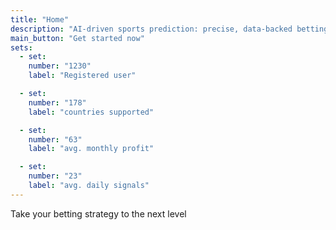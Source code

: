 ```yaml
---
title: "Home"
description: "AI-driven sports prediction: precise, data-backed betting tips."
main_button: "Get started now"
sets:
  - set:
    number: "1230"
    label: "Registered user"

  - set:
    number: "178"
    label: "countries supported"

  - set:
    number: "63"
    label: "avg. monthly profit"

  - set:
    number: "23"
    label: "avg. daily signals"
---
```


Take your betting strategy to the next level
